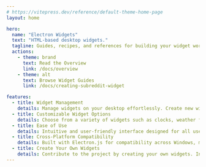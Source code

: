 ```yaml
---
# https://vitepress.dev/reference/default-theme-home-page
layout: home

hero:
  name: "Electron Widgets"
  text: "HTML-based desktop widgets."
  tagline: Guides, recipes, and references for building your widget workspace.
  actions:
    - theme: brand
      text: Read the Overview
      link: /docs/overview
    - theme: alt
      text: Browse Widget Guides
      link: /docs/creating-subreddit-widget

features:
  - title: Widget Management
    details: Manage widgets on your desktop effortlessly. Create new widgets, edit existing ones, and delete widgets you no longer need with flexibility to organize your desktop according to your preferences.
  - title: Customizable Widget Options
    details: Choose from a variety of widgets such as clocks, weather forecasts, notes, calendars, and to-do lists. Each widget comes with customizable options to tailor them to your liking.
  - title: Ease of Use
    details: Intuitive and user-friendly interface designed for all users. Navigate with clear icons, simple menu structures, and straightforward controls without encountering unnecessary complexities.
  - title: Cross-Platform Compatibility
    details: Built with Electron.js for compatibility across Windows, macOS, and Linux. Enjoy a consistent experience regardless of your operating system.
  - title: Create Your Own Widgets
    details: Contribute to the project by creating your own widgets. Increase the diversity of the project and help grow our community.
---
```

